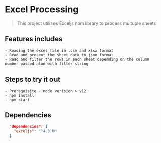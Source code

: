 # Excel Processing
 > This project utilizes Exceljs npm library to process multuple sheets


## Features includes
    - Reading the excel file in .csv and xlsx format
    - Read and present the sheet data in json format
    - Read and filter the rows in each sheet depending on the column number passed alon with filter string  

## Steps to try it out
    - Prerequisite - node verision > v12
    - npm install
    - npm start

## Dependencies

```json
  "dependencies": {
    "exceljs": "^4.3.0"
  }
```